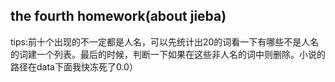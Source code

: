 ## the fourth homework(about jieba)

tips:前十个出现的不一定都是人名，可以先统计出20的词看一下有哪些不是人名的词建一个列表。最后的时候，判断一下如果在这些非人名的词中则删除。小说的路径在data下面我快冻死了0.0）
